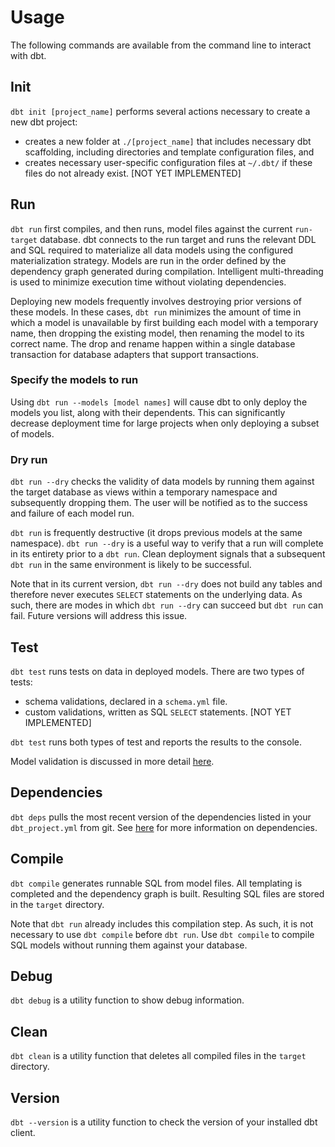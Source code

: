 # Usage

The following commands are available from the command line to interact with dbt.

## Init

`dbt init [project_name]` performs several actions necessary to create a new dbt project:

- creates a new folder at `./[project_name]` that includes necessary dbt scaffolding, including directories and template configuration files, and
- creates necessary user-specific configuration files at `~/.dbt/` if these files do not already exist. [NOT YET IMPLEMENTED]

## Run

`dbt run` first compiles, and then runs, model files against the current `run-target` database. dbt connects to the run target and runs the relevant DDL and SQL required to materialize all data models using the configured materialization strategy. Models are run in the order defined by the dependency graph generated during compilation. Intelligent multi-threading is used to minimize execution time without violating dependencies.

Deploying new models frequently involves destroying prior versions of these models. In these cases, `dbt run` minimizes the amount of time in which a model is unavailable by first building each model with a temporary name, then dropping the existing model, then renaming the model to its correct name. The drop and rename happen within a single database transaction for database adapters that support transactions.

### Specify the models to run

Using `dbt run --models [model names]` will cause dbt to only deploy the models you list, along with their dependents. This can significantly decrease deployment time for large projects when only deploying a subset of models.

### Dry run

`dbt run --dry` checks the validity of data models by running them against the target database as views within a temporary namespace and subsequently dropping them. The user will be notified as to the success and failure of each model run.

`dbt run` is frequently destructive (it drops previous models at the same namespace). `dbt run --dry` is a useful way to verify that a run will complete in its entirety prior to a `dbt run`. Clean deployment signals that a subsequent `dbt run` in the same environment is likely to be successful.

Note that in its current version, `dbt run --dry` does not build any tables and therefore never executes `SELECT` statements on the underlying data. As such, there are modes in which `dbt run --dry` can succeed but `dbt run` can fail. Future versions will address this issue.

## Test

`dbt test` runs tests on data in deployed models. There are two types of tests:
- schema validations, declared in a `schema.yml` file.
- custom validations, written as SQL `SELECT` statements. [NOT YET IMPLEMENTED]

`dbt test` runs both types of test and reports the results to the console.

Model validation is discussed in more detail [here](model-validation/).

## Dependencies

`dbt deps` pulls the most recent version of the dependencies listed in your `dbt_project.yml` from git. See [here](package-management/) for more information on dependencies.

## Compile

`dbt compile` generates runnable SQL from model files. All templating is completed and the dependency graph is built. Resulting SQL files are stored in the `target` directory.

Note that `dbt run` already includes this compilation step. As such, it is not necessary to use `dbt compile` before `dbt run`. Use `dbt compile` to compile SQL models without running them against your database.

## Debug

`dbt debug` is a utility function to show debug information.

## Clean

`dbt clean` is a utility function that deletes all compiled files in the `target` directory.

## Version

`dbt --version` is a utility function to check the version of your installed dbt client.
